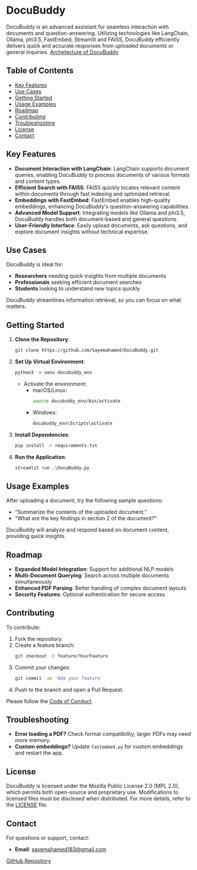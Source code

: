 # DocuBuddy

DocuBuddy is an advanced assistant for seamless interaction with documents and question-answering. Utilizing technologies like LangChain, Ollama, phi3.5, FastEmbed, Streamlit and FAISS, DocuBuddy efficiently delivers quick and accurate responses from uploaded documents or general inquiries.
[Archetecture of DocuBuddy](https://app.eraser.io/workspace/6rhglH5bcLJdhtmP1qjM?origin=share)

## Table of Contents
- [Key Features](#key-features)
- [Use Cases](#use-cases)
- [Getting Started](#getting-started)
- [Usage Examples](#usage-examples)
- [Roadmap](#roadmap)
- [Contributing](#contributing)
- [Troubleshooting](#troubleshooting)
- [License](#license)
- [Contact](#contact)

## Key Features

- **Document Interaction with LangChain**: LangChain supports document queries, enabling DocuBuddy to process documents of various formats and content types.
- **Efficient Search with FAISS**: FAISS quickly locates relevant content within documents through fast indexing and optimized retrieval.
- **Embeddings with FastEmbed**: FastEmbed enables high-quality embeddings, enhancing DocuBuddy's question-answering capabilities.
- **Advanced Model Support**: Integrating models like Ollama and phi3.5, DocuBuddy handles both document-based and general questions.
- **User-Friendly Interface**: Easily upload documents, ask questions, and explore document insights without technical expertise.

## Use Cases

DocuBuddy is ideal for:
- **Researchers** needing quick insights from multiple documents
- **Professionals** seeking efficient document searches
- **Students** looking to understand new topics quickly

DocuBuddy streamlines information retrieval, so you can focus on what matters.

## Getting Started

1. **Clone the Repository**:
   ```bash
   git clone https://github.com/Sayemahamed/DocuBuddy.git
   ```

2. **Set Up Virtual Environment**:
   ```bash
   python3 -m venv docubuddy_env
   ```
   - Activate the environment:
     - macOS/Linux:
       ```bash
       source docubuddy_env/bin/activate
       ```
     - Windows:
       ```bash
       docubuddy_env\Scripts\activate
       ```

3. **Install Dependencies**:
   ```bash
   pip install -r requirements.txt
   ```

4. **Run the Application**:
   ```bash
   streamlit run .\DocuBuddy.py
   ```

## Usage Examples

After uploading a document, try the following sample questions:
- "Summarize the contents of the uploaded document."
- "What are the key findings in section 2 of the document?"

DocuBuddy will analyze and respond based on document content, providing quick insights.

## Roadmap

- **Expanded Model Integration**: Support for additional NLP models
- **Multi-Document Querying**: Search across multiple documents simultaneously
- **Enhanced PDF Parsing**: Better handling of complex document layouts
- **Security Features**: Optional authentication for secure access

## Contributing

To contribute:
1. Fork the repository.
2. Create a feature branch:
   ```bash
   git checkout -b feature/YourFeature
   ```
3. Commit your changes:
   ```bash
   git commit -am 'Add your feature'
   ```
4. Push to the branch and open a Pull Request.

Please follow the [Code of Conduct](CODE_OF_CONDUCT.md).

## Troubleshooting

- **Error loading a PDF?** Check format compatibility; larger PDFs may need more memory.
- **Custom embeddings?** Update `fastembed.py` for custom embeddings and restart the app.

## License

DocuBuddy is licensed under the Mozilla Public License 2.0 (MPL 2.0), which permits both open-source and proprietary use. Modifications to licensed files must be disclosed when distributed. For more details, refer to the [LICENSE](LICENSE) file.

## Contact

For questions or support, contact:
- **Email**: sayemahamed183@gmail.com


[GitHub Repository](https://github.com/Sayemahamed/DocuBuddy)


